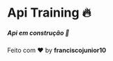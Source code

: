 # Api Training :fire:

##### Api em construção :construction:

Feito com :heart: by **franciscojunior10**